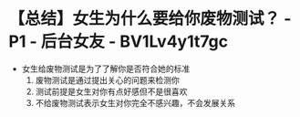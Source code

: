 # 【总结】女生为什么要给你废物测试？ - P1 - 后台女友 - BV1Lv4y1t7gc

-   女生给废物测试是为了了解你是否符合她的标准
    1.  废物测试是通过提出关心的问题来检测你
    2.  测试前提是女生对你有点好感但不是很喜欢
    3.  不给废物测试表示女生对你完全不感兴趣，不会发展关系